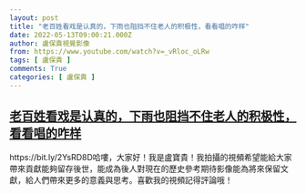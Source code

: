 ```yaml
---
layout: post
title: "老百姓看戏是认真的，下雨也阻挡不住老人的积极性，看看唱的咋样"
date: 2022-05-13T09:00:21.000Z
author: 盧保貴視覺影像
from: https://www.youtube.com/watch?v=_vRloc_oLRw
tags: [ 盧保貴 ]
comments: True
categories: [ 盧保貴 ]
---
```

<!--1652432421000-->
[老百姓看戏是认真的，下雨也阻挡不住老人的积极性，看看唱的咋样](https://www.youtube.com/watch?v=_vRloc_oLRw)
------

<div>
https://bit.ly/2YsRD8D哈嘍，大家好！我是盧寶貴！我拍攝的視頻希望能給大家帶來貢獻能夠留存後世，能成為後人對現在的歷史參考期待影像能為將來保留文獻，給人們帶來更多的意義與思考。喜歡我的視頻記得評論哦！
</div>
